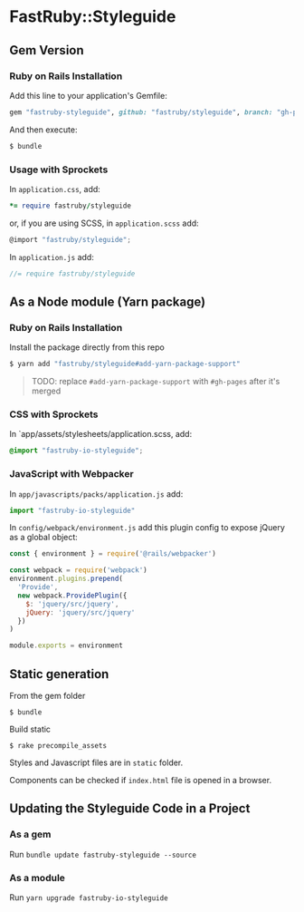 # FastRuby::Styleguide

## Gem Version
### Ruby on Rails Installation

Add this line to your application's Gemfile:

```ruby
gem "fastruby-styleguide", github: "fastruby/styleguide", branch: "gh-pages"
```

And then execute:

```sh
$ bundle
```

### Usage with Sprockets

In `application.css`, add:

```ruby
*= require fastruby/styleguide
```

or, if you are using SCSS, in `application.scss` add:

```js
@import "fastruby/styleguide";
```

In `application.js` add:

```js
//= require fastruby/styleguide
```

## As a Node module (Yarn package)

### Ruby on Rails Installation

Install the package directly from this repo

```sh
$ yarn add "fastruby/styleguide#add-yarn-package-support"
```

> TODO: replace `#add-yarn-package-support` with `#gh-pages` after it's merged

### CSS with Sprockets

In `app/assets/stylesheets/application.scss, add:

```scss
@import "fastruby-io-styleguide";
```

### JavaScript with Webpacker

In `app/javascripts/packs/application.js` add:

```js
import "fastruby-io-styleguide"
```

In `config/webpack/environment.js` add this plugin config to expose jQuery as a global object:

```js
const { environment } = require('@rails/webpacker')

const webpack = require('webpack')
environment.plugins.prepend(
  'Provide',
  new webpack.ProvidePlugin({
    $: 'jquery/src/jquery',
    jQuery: 'jquery/src/jquery'
  })
)

module.exports = environment
```

## Static generation

From the gem folder

    $ bundle

Build static

    $ rake precompile_assets

Styles and Javascript files are in `static` folder.

Components can be checked if `index.html` file is opened in a browser.

## Updating the Styleguide Code in a Project

### As a gem

Run `bundle update fastruby-styleguide --source`

### As a module

Run `yarn upgrade fastruby-io-styleguide`
